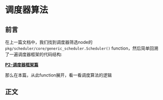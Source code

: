 # 调度器算法

## 前言

在上一篇文档中，我们找到调度器筛选node的`pkg/scheduler/core/generic_scheduler.Scheduler()` function，然后简单回溯了一遍调度器框架的代码结构:

[**P2-调度器框架篇**]([https://github.com/yinwenqin/kubeSourceCodeNote/blob/master/scheduler/P2-%E8%B0%83%E5%BA%A6%E5%99%A8%E6%A1%86%E6%9E%B6.md](https://github.com/yinwenqin/kubeSourceCodeNote/blob/master/scheduler/P2-调度器框架.md))

那么在本篇，从此function展开，看一看调度算法的逻辑

## 正文

